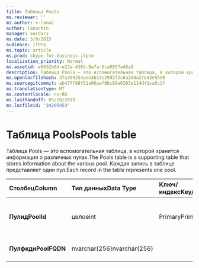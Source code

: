 ```yaml
---
title: Таблица Pools
ms.reviewer: ''
ms.author: v-lanac
author: lanachin
manager: serdars
ms.date: 3/9/2015
audience: ITPro
ms.topic: article
ms.prod: skype-for-business-itpro
localization_priority: Normal
ms.assetid: e0632b8d-e23a-4365-8a7a-6ca0957a46a9
description: Таблица Pools — это вспомогательная таблица, в которой хранится информация о различных пулах. Каждая запись в таблице представляет один пул.
ms.openlocfilehash: 37a359254aee3613c29d272c6a398a27e43e5590
ms.sourcegitcommit: ab47ff88f51a96aaf8bc99a6303e114d41ca5c2f
ms.translationtype: MT
ms.contentlocale: ru-RU
ms.lasthandoff: 05/20/2019
ms.locfileid: "34295953"
---
```

# <a name="pools-table"></a><span data-ttu-id="00523-104">Таблица Pools</span><span class="sxs-lookup"><span data-stu-id="00523-104">Pools table</span></span>
 
<span data-ttu-id="00523-105">Таблица Pools — это вспомогательная таблица, в которой хранится информация о различных пулах.</span><span class="sxs-lookup"><span data-stu-id="00523-105">The Pools table is a supporting table that stores information about the various pool.</span></span> <span data-ttu-id="00523-106">Каждая запись в таблице представляет один пул.</span><span class="sxs-lookup"><span data-stu-id="00523-106">Each record in the table represents one pool.</span></span>
  
|<span data-ttu-id="00523-107">**Столбец**</span><span class="sxs-lookup"><span data-stu-id="00523-107">**Column**</span></span>|<span data-ttu-id="00523-108">**Тип данных**</span><span class="sxs-lookup"><span data-stu-id="00523-108">**Data Type**</span></span>|<span data-ttu-id="00523-109">**Ключ/индекс**</span><span class="sxs-lookup"><span data-stu-id="00523-109">**Key/Index**</span></span>|<span data-ttu-id="00523-110">**Сведения**</span><span class="sxs-lookup"><span data-stu-id="00523-110">**Details**</span></span>|
|:-----|:-----|:-----|:-----|
|<span data-ttu-id="00523-111">**Пулид**</span><span class="sxs-lookup"><span data-stu-id="00523-111">**PoolId**</span></span> <br/> |<span data-ttu-id="00523-112">целое</span><span class="sxs-lookup"><span data-stu-id="00523-112">int</span></span>  <br/> |<span data-ttu-id="00523-113">Primary</span><span class="sxs-lookup"><span data-stu-id="00523-113">Primary</span></span>  <br/> |<span data-ttu-id="00523-114">Уникальный номер, идентифицирующий этот пул.</span><span class="sxs-lookup"><span data-stu-id="00523-114">Unique number identifying this pool.</span></span>  <br/> |
|<span data-ttu-id="00523-115">**Пулфкдн**</span><span class="sxs-lookup"><span data-stu-id="00523-115">**PoolFQDN**</span></span> <br/> |<span data-ttu-id="00523-116">nvarchar(256)</span><span class="sxs-lookup"><span data-stu-id="00523-116">nvarchar(256)</span></span>  <br/> | <br/> |<span data-ttu-id="00523-117">Полное доменное имя пула.</span><span class="sxs-lookup"><span data-stu-id="00523-117">Pool FQDN.</span></span>  <br/> |
   

